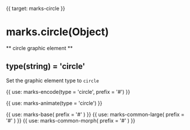 {{ target: marks-circle }}

# marks.circle(Object)

** circle graphic element **

## type(string) = 'circle'

Set the graphic element type to `circle`

{{ use: marks-encode(type = 'circle', prefix = '#') }}

{{ use: marks-animate(type = 'circle') }}

{{ use: marks-base( prefix = '#' ) }}
{{ use: marks-common-large( prefix = '#' ) }}
{{ use: marks-common-morph( prefix = '#' ) }}